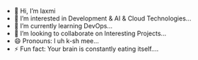 - 👋 Hi, I’m laxmi
- 👀 I’m interested in Development & AI & Cloud Technologies...
- 🌱 I’m currently learning DevOps...
- 💞️ I’m looking to collaborate on Interesting Projects...
- 😄 Pronouns: l uh k-sh mee...
- ⚡ Fun fact: Your brain is constantly eating itself....

<!---
laxmidevop/laxmidevop is a ✨ special ✨ repository because its `README.md` (this file) appears on your GitHub profile.
You can click the Preview link to take a look at your changes.
--->
